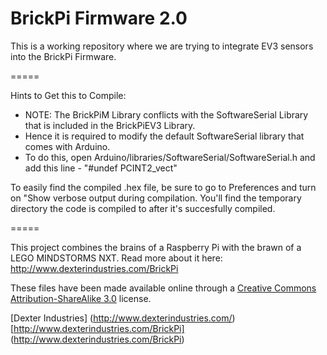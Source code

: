 BrickPi Firmware 2.0
=====

This is a working repository where we are trying to integrate EV3 sensors into the BrickPi Firmware.

=====

Hints to Get this to Compile:

 *  NOTE: The BrickPiM Library conflicts with the SoftwareSerial Library that is included in the BrickPiEV3 Library. 
 *  Hence it is required to modify the default SoftwareSerial library that comes with Arduino.
 *  To do this, open Arduino/libraries/SoftwareSerial/SoftwareSerial.h and add this line - "#undef PCINT2_vect"
 
 
To easily find the compiled .hex file, be sure to go to Preferences and turn on "Show verbose output during compilation.  You'll find the temporary directory the code is compiled to after it's succesfully compiled.


=====

This project combines the brains of a Raspberry Pi with the brawn of a LEGO MINDSTORMS NXT.  Read more about it here:  http://www.dexterindustries.com/BrickPi

These files have been made available online through a [Creative Commons Attribution-ShareAlike 3.0](http://creativecommons.org/licenses/by-sa/3.0/) license.

[Dexter Industries] (http://www.dexterindustries.com/)
[http://www.dexterindustries.com/BrickPi] (http://www.dexterindustries.com/BrickPi)